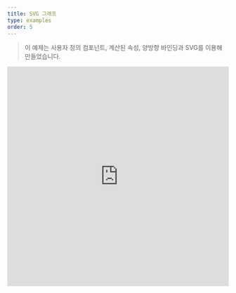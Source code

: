 ```yaml
---
title: SVG 그래프
type: examples
order: 5
---
```


> 이 예제는 사용자 정의 컴포넌트, 계산된 속성, 양방향 바인딩과 SVG를 이용해 만들었습니다.

<iframe width="100%" height="500" src="https://jsfiddle.net/yyx990803/tfpcsxgf/embedded/result,html,js,css" allowfullscreen="allowfullscreen" frameborder="0"></iframe>
